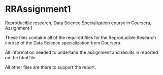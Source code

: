 # RRAssignment1
Reproducible research, Data Science Specialization course in Coursera, Assignment 1

These files containe all of the required files for the Reproducible Research course of the Data Science specialization from Coursera. 

All information needed to undertand the assignment and results in reported on the html file. 

All other files are there to support the report. 
